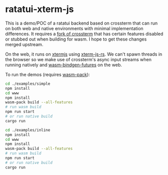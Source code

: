 # ratatui-xterm-js

This is a demo/POC of a ratatui backend based on crossterm that can run on both web and native environments with minimal implementation differences. It requires a [fork of crossterm](https://github.com/aschey/crossterm/tree/wasm) that has certain features disabled or stubbed out when building for wasm. I hope to get these changes merged upstream.

On the web, it runs on [xtermjs](http://xtermjs.org/) using [xterm-js-rs](https://github.com/segeljakt/xterm-js-rs). We can't spawn threads in the browser so we make use of crossterm's async input streams when running natively and [wasm-bindgen-futures](https://crates.io/crates/wasm-bindgen-futures) on the web.

To run the demos (requires [wasm-pack](https://github.com/rustwasm/wasm-pack)):

```bash
cd ./examples/simple
npm install
cd www
npm install
wasm-pack build --all-features
# run wasm build
npm run start
# or run native build
cargo run
```

```bash
cd ./examples/inline
npm install
cd www
npm install
wasm-pack build --all-features
# run wasm build
npm run start
# or run native build
cargo run
```
